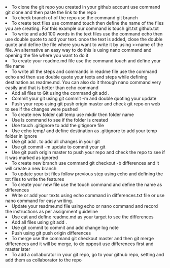 <li> To clone the git repo you created in your github account use command git clone and then paste the link to the repo</li>
<li> To check branch of of the repo use the command git branch</li>
<li> To create text files use command touch then define the name of the files you are creating. For this example our command is touch git.txt github.txt</li>
<li> To write and add 100 words in the text files use the command echo then use double quote to add your text. once the text is added, close the double quote and define the file where you want to write it by using >>name of the file. An alternative an easy way to do this is using nano command and opening the file where you want to do it </li>
<li> To create your readme.md file use the command touch and define your file name</li>
<li> To write all the steps and commands in readme file use the command echo and then use double quote your texts and steps while defining destination as readme.md. You can also do it through nano command very easily and that is better than echo command </li>
<li> Add all files to Git using the command git add .</li>
<li> Commit your git using git commit -m and double quoting your update</li>
<li> Push your repo using git push origin master and check git repo on web to see if the changes were pushed</li>
<li> To create new folder call temp use mkdir then folder name</li>
<li> Use ls command to see if the folder is created</li>
<li> Use touch .gitignore to add the gitignore file</li>
<li> Use echo temp/ and define destination as .gitignore to add your temp folder in ignore</li>
<li> Use git add . to add all changes in your git</li>
<li> Use git commit -m update to commit your git</li>
<li> Use git push origin master to push your repo and check the repo to see if it was marked as ignored</li>
<li> To create new branch use command git checkout -b differences and it will create a new branch</li>
<li> To update your txt files follow previous step using echo and defining the txt files to write the features</li>
<li> To create your new file use the touch command and define the name as differences</li>
<li> Write or add your texts using echo command in differences.txt file or use nano command for easy writing.</li>
<li> Update your readme.md file using echo or nano command and record the instructions as per assignment guideline</li>
<li> Use cat and define readme.md as your target to see the differences</li>
<li> Add all files using git add .</li>
<li> Use git commit to commit and add change log note </li>
<li> Push using git push origin differences </li>
<li> To merge use the command git checkout master and then git merge differences and it will be merge, to do opposit use differences first and master later </li>
<li> To add a collaborator in your git repo, go to your github repo, setting and add them as collaborator to the repo </li>
